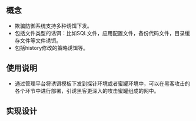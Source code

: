 ## 概念
* 欺骗防御系统支持多种诱饵下发。
* 包括文件类型的诱饵：比如SQL文件，应用配置文件，备份代码文件，目录缓存文件等文件诱饵。
* 包括history修改的策略诱饵等。

## 使用说明
- 通过管理平台将诱饵模板下发到探针环境或者蜜罐环境中，可以在黑客攻击的各个环节中进行部署，引诱黑客更深入的攻击蜜罐组成的网中。

## 实现设计
